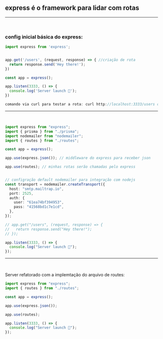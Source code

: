 ## express é o framework para lidar com rotas
------------------------------------------------
<br>

### config inicial básica do express:

```ts
import express from 'express';


app.get('/users', (request, response) => { //criação de rota
  return response.send('Hey there!');
})

const app = express();

app.listen(3333, () => {
  console.log('Server launch 🚀');
})

comando via curl para testar a rota: curl http://localhost:3333/users ou acessar pelo navegador

```


----------------------------------------
<br>

```ts
import express from "express";
import { prisma } from "./prisma";
import nodemailer from "nodemailer";
import { routes } from "./routes";

const app = express();

app.use(express.json()); // middleware do express para receber json

app.use(routes); // minhas rotas serão chamadas pelo express


// configração default nodemailer para integração com nodejs
const transport = nodemailer.createTransport({
  host: "smtp.mailtrap.io",
  port: 2525,
  auth: {
    user: "61ea74bf394953",
    pass: "41568bd1c7e1cd",
  },
});

// app.get("/users", (request, response) => {
//   return response.send("Hey there!");
// });

app.listen(3333, () => {
  console.log("Server launch 🚀");
});


```

------------------------------------
<br>

Server refatorado com a implemtação do arquivo de routes:
```ts
import express from "express";
import { routes } from "./routes";

const app = express();

app.use(express.json()); 

app.use(routes);

app.listen(3333, () => {
  console.log("Server launch 🚀");
});

```
